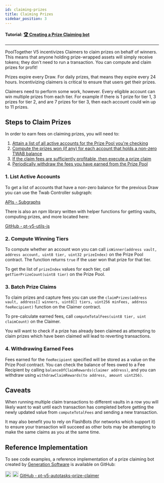 ```yaml
---
id: claiming-prizes
title: Claiming Prizes
sidebar_position: 3
---
```


#### **Tutorial:** [🏆 Creating a Prize Claiming bot](https://mirror.xyz/chuckbergeron-g9.eth/xPSEh1pfjV2IT1yswcsjN2gBBrVf548V8q9W23xxA8U)

---

PoolTogether V5 incentivizes Claimers to claim prizes on behalf of winners. This means that anyone holding prize-wrapped assets will simply receive tokens; they don't need to run a transaction. You can compute and claim prizes for profit!

Prizes expire every Draw. For daily prizes, that means they expire every 24 hours. Incentivizing claimers is critical to ensure that users get their prizes.

Claimers need to perform some work, however. Every eligible account can win multiple prizes from each tier. For example if there is 1 prize for tier 1, 3 prizes for tier 2, and are 7 prizes for tier 3, then each account could win up to 11 prizes.

## Steps to Claim Prizes

In order to earn fees on claiming prizes, you will need to:

1. [Attain a list of all active accounts for the Prize Pool you're checking](#1-list-active-accounts)
2. [Compute the prizes won (if any) for each account that holds a non-zero TWAB balance](#2-compute-winning-tiers)
3. [If the claim fees are sufficiently profitable, then execute a prize claim](#3-batch-prize-claims)
4. [Periodically withdraw the fees you have earned from the Prize Pool](#4-withdrawing-earned-fees)

### 1. List Active Accounts

To get a list of accounts that have a non-zero balance for the previous Draw you can use the Twab Controller subgraph:

[APIs - Subgraphs](../api/subgraphs/index.md)

There is also an npm library written with helper functions for getting vaults, computing prizes, and more located here: 

[GitHub - pt-v5-utils-js](https://github.com/GenerationSoftware/pt-v5-utils-js#user-content--get-subgraph-vaults)

### 2. Compute Winning Tiers

To compute whether an account won you can call `isWinner(address vault, address account, uint8 tier, uint32 prizeIndex)` on the Prize Pool contract. The function returns `true` if the user won that prize for that tier.

To get the list of `prizeIndex` values for each tier, call `getTierPrizeCount(uint8 tier)` on the Prize Pool.

### 3. Batch Prize Claims

To claim prizes and capture fees you can use the `claimPrizes(address vault, address[] winners, uint8[] tiers, uint256 minFees, address feeRecipient)` function on the Claimer contract.

To pre-calculate earned fees, call `computeTotalFees(uint8 tier, uint claimCount)` on the Claimer. 

You will want to check if a prize has already been claimed as attempting to claim prizes which have been claimed will lead to reverting transactions.

### 4. Withdrawing Earned Fees

Fees earned for the `feeRecipient` specified will be stored as a value on the Prize Pool contract. You can check the balance of fees owed to a Fee Recipient by calling `balanceOfClaimRewards(claimer address)`, and you can withdraw using `withdrawClaimRewards(to address, amount uint256)`.

##  Caveats

When running multiple claim transactions to different vaults in a row you will likely want to wait until each transaction has completed before getting the newly updated value from `computeTotalFees` and sending a new transaction.

It may also benefit you to rely on FlashBots (for networks which support it) to ensure your transaction will succeed as other bots may be attempting to make the same claims as you at the same time.


## Reference Implementation

To see code examples, a reference implementation of a prize claiming bot created by [Generation Software](https://www.g9software.xyz/) is available on GitHub:

<div className='flex-center'>
  <img src="/img/github.svg" width="20" height="20" className='github-img-dark' />
  <img src="/img/github-light.png" width="20" height="20" className='github-img-light' />
  <a href="https://github.com/GenerationSoftware/pt-v5-autotasks-monorepo/tree/main/packages/prize-claimer">GitHub - pt-v5-autotasks-prize-claimer</a>
</div>
